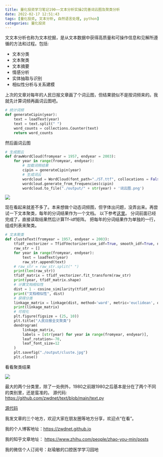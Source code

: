 ```yaml
---
title: 量化投资学习笔记190——文本分析实操2完善词云图及聚类分析
date: 2022-02-17 12:51:43
tags: [量化投资, 文本分析, 自然语言处理, python]
categories: 量化投资
---
```

文文本分析也称为文本挖掘，是从文本数据中获得高质量和可操作信息和见解所遵循的方法和过程。包括:
- 文本分类
- 文本聚类
- 文本摘要
- 情感分析
- 实体抽取与识别
- 相似性分析与关系建模

上次的文章对每年的人民日报文章画了个词云图，但结果貌似不是按词频来的。我就先计算词频再画词云图吧。
``` python
# 统计词频
def generateCipin(year):
    text = loadText(year)
    text = text.split(" ")
    word_counts = collections.Counter(text)
    return word_counts
```
然后画词云图
``` python
# 生成图云
def drawWordCloud(fromyear = 1957, endyear = 2003):
    for year in range(fromyear, endyear):
        # 加载词频结果
        cipin = generateCipin(year)
        # 生成词云
        wordcloud = WordCloud(font_path="./ST.ttf", collocations = False, max_words = 100, min_font_size=10, max_font_size=500, background_color="white")
        wordcloud.generate_from_frequencies(cipin)
        wordcloud.to_file("./output/" + str(year) + '词云图.png')
```

![](https://zymblog-1258069789.cos.ap-chengdu.myqcloud.com/blog0178-QTLearn/159/merged.png)

现在看起来就差不多了。本来想做个动态词频图，但字体出问题，没弄出来。再尝试一下文本聚类，每年的分词结果作为一个文档。
以下参考[这里](https://blog.csdn.net/sinat_40431164/article/details/81092288)。
分词前面已经完成了，直接读取结果然后计算Tf-idf矩阵。
把每年的分词结果作为单独的一行，组成列表来聚类。
``` python
# 文本聚类
def clusteText(fromyear = 1957, endyear = 2003):
    tfidf_vectorizer = TfidfVectorizer(use_idf=True, smooth_idf=True, norm=None, max_features=3000, max_df=0.99, min_df=0.1)
    raw_str = []
    for year in range(fromyear, endyear):
        text = loadText(year)
        raw_str.append(text)
    # raw_str = raw_str.split(" ")
    print(len(raw_str))
    tfidf_matrix = tfidf_vectorizer.fit_transform(raw_str)
    print(year, tfidf_matrix.shape)
    # 计算文档相似性
    dist = 1 - cosine_similarity(tfidf_matrix)
    print("文档相似性", dist)
    # 获得分类
    linkage_matrix = linkage(dist, method='ward', metric='euclidean', optimal_ordering = False)
    print(linkage_matrix)
    # 可视化
    plt.figure(figsize = (25, 10))
    plt.title("人民日报全文聚类")
    dendrogram(
        linkage_matrix,
        labels = [str(year) for year in range(fromyear, endyear)],
        leaf_rotation=-70,
        leaf_font_size=12
    )
    plt.savefig("./output/cluste.jpg")
    plt.close()
```
看看聚类结果

![](https://zymblog-1258069789.cos.ap-chengdu.myqcloud.com/blog0178-QTLearn/159/cluste.jpg)

最大的两个分类里，除了一处例外，1980之前跟1980之后基本是分在了两个不同的类别里，还是蛮准的。
源代码: https://github.com/zwdnet/text/blob/main/text.py

[源代码](https://github.com/zwdnet/text/blob/main/text.py)

我发文章的三个地方，欢迎大家在朋友圈等地方分享，欢迎点“在看”。

我的个人博客地址：https://zwdnet.github.io

我的知乎文章地址： https://www.zhihu.com/people/zhao-you-min/posts

我的微信个人订阅号：赵瑜敏的口腔医学学习园地


